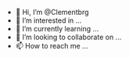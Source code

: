 - 👋 Hi, I’m @Clementbrg
- 👀 I’m interested in ...
- 🌱 I’m currently learning ...
- 💞️ I’m looking to collaborate on ...
- 📫 How to reach me ...

<!---
Clementbrg/Clementbrg is a ✨ special ✨ repository because its `README.md` (this file) appears on your GitHub profile.
You can click the Preview link to take a look at your changes.
--->
